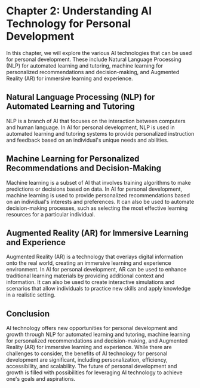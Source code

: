 Chapter 2: Understanding AI Technology for Personal Development
===============================================================

In this chapter, we will explore the various AI technologies that can be used for personal development. These include Natural Language Processing (NLP) for automated learning and tutoring, machine learning for personalized recommendations and decision-making, and Augmented Reality (AR) for immersive learning and experience.

Natural Language Processing (NLP) for Automated Learning and Tutoring
---------------------------------------------------------------------

NLP is a branch of AI that focuses on the interaction between computers and human language. In AI for personal development, NLP is used in automated learning and tutoring systems to provide personalized instruction and feedback based on an individual's unique needs and abilities.

Machine Learning for Personalized Recommendations and Decision-Making
---------------------------------------------------------------------

Machine learning is a subset of AI that involves training algorithms to make predictions or decisions based on data. In AI for personal development, machine learning is used to provide personalized recommendations based on an individual's interests and preferences. It can also be used to automate decision-making processes, such as selecting the most effective learning resources for a particular individual.

Augmented Reality (AR) for Immersive Learning and Experience
------------------------------------------------------------

Augmented Reality (AR) is a technology that overlays digital information onto the real world, creating an immersive learning and experience environment. In AI for personal development, AR can be used to enhance traditional learning materials by providing additional context and information. It can also be used to create interactive simulations and scenarios that allow individuals to practice new skills and apply knowledge in a realistic setting.

Conclusion
----------

AI technology offers new opportunities for personal development and growth through NLP for automated learning and tutoring, machine learning for personalized recommendations and decision-making, and Augmented Reality (AR) for immersive learning and experience. While there are challenges to consider, the benefits of AI technology for personal development are significant, including personalization, efficiency, accessibility, and scalability. The future of personal development and growth is filled with possibilities for leveraging AI technology to achieve one's goals and aspirations.
